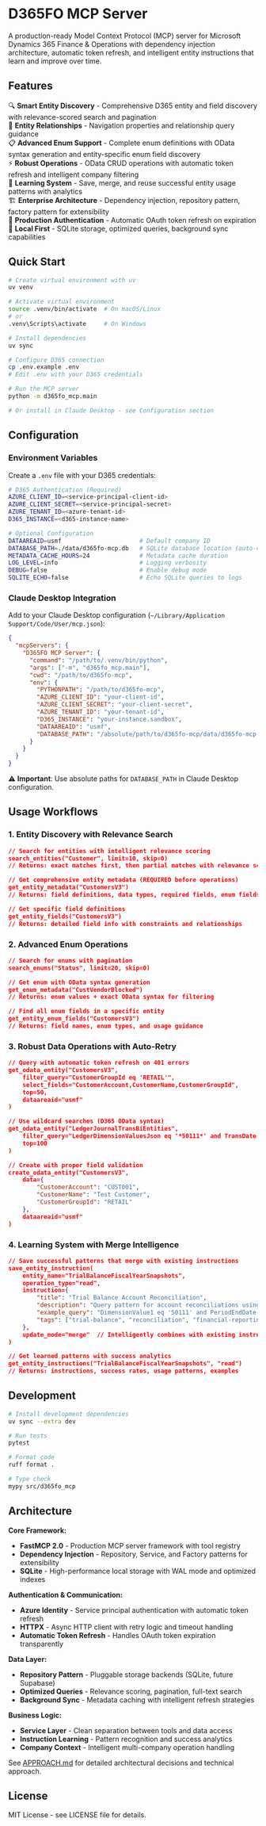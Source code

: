 # D365FO MCP Server

A production-ready Model Context Protocol (MCP) server for Microsoft Dynamics 365 Finance & Operations with dependency injection architecture, automatic token refresh, and intelligent entity instructions that learn and improve over time.

## Features

🔍 **Smart Entity Discovery** - Comprehensive D365 entity and field discovery with relevance-scored search and pagination  
🔗 **Entity Relationships** - Navigation properties and relationship query guidance  
📋 **Advanced Enum Support** - Complete enum definitions with OData syntax generation and entity-specific enum field discovery  
⚡ **Robust Operations** - OData CRUD operations with automatic token refresh and intelligent company filtering  
🧠 **Learning System** - Save, merge, and reuse successful entity usage patterns with analytics  
🏗️ **Enterprise Architecture** - Dependency injection, repository pattern, factory pattern for extensibility  
🔐 **Production Authentication** - Automatic OAuth token refresh on expiration  
📱 **Local First** - SQLite storage, optimized queries, background sync capabilities  

## Quick Start

```bash
# Create virtual environment with uv
uv venv

# Activate virtual environment
source .venv/bin/activate  # On macOS/Linux
# or
.venv\Scripts\activate     # On Windows

# Install dependencies
uv sync

# Configure D365 connection
cp .env.example .env
# Edit .env with your D365 credentials

# Run the MCP server
python -m d365fo_mcp.main

# Or install in Claude Desktop - see Configuration section
```

## Configuration

### Environment Variables

Create a `.env` file with your D365 credentials:

```bash
# D365 Authentication (Required)
AZURE_CLIENT_ID=<service-principal-client-id>
AZURE_CLIENT_SECRET=<service-principal-secret>
AZURE_TENANT_ID=<azure-tenant-id>
D365_INSTANCE=<d365-instance-name>

# Optional Configuration
DATAAREAID=usmf                      # Default company ID
DATABASE_PATH=./data/d365fo-mcp.db   # SQLite database location (auto-created)
METADATA_CACHE_HOURS=24              # Metadata cache duration
LOG_LEVEL=info                       # Logging verbosity
DEBUG=false                          # Enable debug mode
SQLITE_ECHO=false                    # Echo SQLite queries to logs
```

### Claude Desktop Integration

Add to your Claude Desktop configuration (`~/Library/Application Support/Code/User/mcp.json`):

```json
{
  "mcpServers": {
    "D365FO MCP Server": {
      "command": "/path/to/.venv/bin/python",
      "args": ["-m", "d365fo_mcp.main"],
      "cwd": "/path/to/d365fo-mcp",
      "env": {
        "PYTHONPATH": "/path/to/d365fo-mcp",
        "AZURE_CLIENT_ID": "your-client-id",
        "AZURE_CLIENT_SECRET": "your-client-secret", 
        "AZURE_TENANT_ID": "your-tenant-id",
        "D365_INSTANCE": "your-instance.sandbox",
        "DATAAREAID": "usmf",
        "DATABASE_PATH": "/absolute/path/to/d365fo-mcp/data/d365fo-mcp.db"
      }
    }
  }
}
```

⚠️ **Important**: Use absolute paths for `DATABASE_PATH` in Claude Desktop configuration.

## Usage Workflows

### 1. Entity Discovery with Relevance Search
```json
// Search for entities with intelligent relevance scoring
search_entities("Customer", limit=10, skip=0)
// Returns: exact matches first, then partial matches with relevance scores

// Get comprehensive entity metadata (REQUIRED before operations)
get_entity_metadata("CustomersV3") 
// Returns: field definitions, data types, required fields, enum fields

// Get specific field definitions 
get_entity_fields("CustomersV3")
// Returns: detailed field info with constraints and relationships
```

### 2. Advanced Enum Operations
```json
// Search for enums with pagination
search_enums("Status", limit=20, skip=0)

// Get enum with OData syntax generation
get_enum_metadata("CustVendorBlocked")
// Returns: enum values + exact OData syntax for filtering

// Find all enum fields in a specific entity
get_entity_enum_fields("CustomersV3")
// Returns: field names, enum types, and usage guidance
```

### 3. Robust Data Operations with Auto-Retry
```json
// Query with automatic token refresh on 401 errors
get_odata_entity("CustomersV3", 
    filter_query="CustomerGroupId eq 'RETAIL'",
    select_fields="CustomerAccount,CustomerName,CustomerGroupId",
    top=50,
    dataareaid="usmf"
)

// Use wildcard searches (D365 OData syntax)
get_odata_entity("LedgerJournalTransBiEntities",
    filter_query="LedgerDimensionValuesJson eq '*50111*' and TransDate ge 2025-07-01T00:00:00Z",
    top=100
)

// Create with proper field validation
create_odata_entity("CustomersV3", 
    data={
        "CustomerAccount": "CUST001",
        "CustomerName": "Test Customer",
        "CustomerGroupId": "RETAIL"
    },
    dataareaid="usmf"
)
```

### 4. Learning System with Merge Intelligence
```json
// Save successful patterns that merge with existing instructions
save_entity_instruction(
    entity_name="TrialBalanceFiscalYearSnapshots",
    operation_type="read", 
    instruction={
        "title": "Trial Balance Account Reconciliation",
        "description": "Query pattern for account reconciliations using DimensionValue1 for main accounts...",
        "example_query": "DimensionValue1 eq '50111' and PeriodEndDate ge 2025-07-01T00:00:00Z",
        "tags": ["trial-balance", "reconciliation", "financial-reporting"]
    },
    update_mode="merge"  // Intelligently combines with existing instructions
)

// Get learned patterns with success analytics
get_entity_instructions("TrialBalanceFiscalYearSnapshots", "read")
// Returns: instructions, success rates, usage patterns, examples
```

## Development

```bash
# Install development dependencies
uv sync --extra dev

# Run tests
pytest

# Format code
ruff format .

# Type check
mypy src/d365fo_mcp
```

## Architecture

**Core Framework:**
- **FastMCP 2.0** - Production MCP server framework with tool registry
- **Dependency Injection** - Repository, Service, and Factory patterns for extensibility
- **SQLite** - High-performance local storage with WAL mode and optimized indexes

**Authentication & Communication:**
- **Azure Identity** - Service principal authentication with automatic token refresh
- **HTTPX** - Async HTTP client with retry logic and timeout handling
- **Automatic Token Refresh** - Handles OAuth token expiration transparently

**Data Layer:**
- **Repository Pattern** - Pluggable storage backends (SQLite, future Supabase)
- **Optimized Queries** - Relevance scoring, pagination, full-text search
- **Background Sync** - Metadata caching with intelligent refresh strategies

**Business Logic:**
- **Service Layer** - Clean separation between tools and data access
- **Instruction Learning** - Pattern recognition and success analytics
- **Company Context** - Intelligent multi-company operation handling

See [APPROACH.md](APPROACH.md) for detailed architectural decisions and technical approach.

## License

MIT License - see LICENSE file for details.